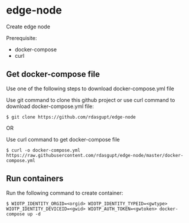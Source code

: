 # edge-node
Create edge node

Prerequisite:
- docker-compose
- curl


## Get docker-compose file

Use one of the following steps to download docker-compose.yml file

Use git command to clone this github project or use curl command to download docker-compose.yml file:
```
$ git clone https://github.com/rdasgupt/edge-node
```

OR

Use curl command to get docker-compose file
```
$ curl -o docker-compose.yml https://raw.githubusercontent.com/rdasgupt/edge-node/master/docker-compose.yml
```

## Run containers

Run the following command to create container:
```
$ WIOTP_IDENTITY_ORGID=<orgid> WIOTP_IDENTITY_TYPEID=<gwtype> WIOTP_IDENTITY_DEVICEID=<gwid> WIOTP_AUTH_TOKEN=<gwtoken> docker-compose up -d
```



